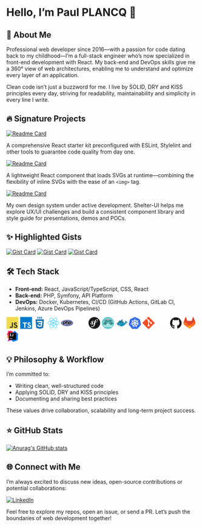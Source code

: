 # Hello, I’m Paul PLANCQ 👋

## 🚀 About Me

Professional web developer since 2016—with a passion for code dating back to my childhood—I’m a full-stack engineer who’s now specialized in front-end development with React. My back-end and DevOps skills give me a 360° view of web architectures, enabling me to understand and optimize every layer of an application.

Clean code isn’t just a buzzword for me. I live by SOLID, DRY and KISS principles every day, striving for readability, maintainability and simplicity in every line I write.

## 🔥 Signature Projects

[![Readme Card](https://github-readme-stats.vercel.app/api/pin/?username=pplancq&repo=dev-tools&theme=material-palenight)](https://github.com/pplancq/dev-tools)

A comprehensive React starter kit preconfigured with ESLint, Stylelint and other tools to guarantee code quality from day one.

[![Readme Card](https://github-readme-stats.vercel.app/api/pin/?username=pplancq&repo=svg-tools&theme=material-palenight)](https://github.com/pplancq/svg-tools)

A lightweight React component that loads SVGs at runtime—combining the flexibility of inline SVGs with the ease of an `<img>` tag.

[![Readme Card](https://github-readme-stats.vercel.app/api/pin/?username=pplancq&repo=shelter-ui&theme=material-palenight)](https://github.com/pplancq/shelter-ui)

My own design system under active development. Shelter-UI helps me explore UX/UI challenges and build a consistent component library and style guide for presentations, demos and POCs.

## ✨ Highlighted Gists

[![Gist Card](https://github-readme-stats.vercel.app/api/gist?id=5c4c50e03aa76dfe3502e24263522278&theme=material-palenight)](https://gist.github.com/pplancq/5c4c50e03aa76dfe3502e24263522278/)
[![Gist Card](https://github-readme-stats.vercel.app/api/gist?id=53c55e861a4d35ddbd761bbb2b4e73cf&theme=material-palenight)](https://gist.github.com/pplancq/53c55e861a4d35ddbd761bbb2b4e73cf/)
[![Gist Card](https://github-readme-stats.vercel.app/api/gist?id=590295a46ce8bca1bff85f0915f0e761&theme=material-palenight)](https://gist.github.com/pplancq/590295a46ce8bca1bff85f0915f0e761/)

## 🛠️ Tech Stack

- **Front-end:** React, JavaScript/TypeScript, CSS, React
- **Back-end:** PHP, Symfony, API Platform
- **DevOps:** Docker, Kubernetes, CI/CD (GitHub Actions, GitLab CI, Jenkins, Azure DevOps Pipelines)

[<img src="./img/javascript.svg" alt="javascript" style="height:32px;"/>](https://developer.mozilla.org/fr/docs/Web/JavaScript)
[<img src="./img/typescript.svg" alt="typescript" style="height:32px;"/>](https://www.typescriptlang.org)
[<img src="./img/css.svg" alt="css" style="height:32px;"/>](https://developer.mozilla.org/fr/docs/Web/CSS)
[<img src="./img/react.svg" alt="react" style="height:32px;"/>](https://react.dev)
[<img src="./img/php.svg" alt="php" style="height:32px;"/>](https://www.php.net)
[<img src="./img/symfony-white.svg" alt="symfony" style="height:32px;"/>](https://symfony.com#gh-dark-mode-only)
[<img src="./img/symfony-black.svg" alt="symfony" style="height:32px;"/>](https://symfony.com#gh-light-mode-only)
[<img src="./img/api-platform.svg" alt="api platform" style="height:32px;"/>](https://api-platform.com)
[<img src="./img/docker.svg" alt="docker" style="height:32px;"/>](https://www.docker.com)
[<img src="./img/kubernetes.svg" alt="kubernetes" style="height:32px;"/>](https://kubernetes.io)
[<img src="./img/git.svg" alt="git" style="height:32px;"/>](https://www.git-scm.com)
[<img src="./img/github-white.svg" alt="github" style="height:32px;"/>](https://github.com#gh-dark-mode-only)
[<img src="./img/github-black.svg" alt="github" style="height:32px;"/>](https://github.com#gh-light-mode-only)
[<img src="./img/gitlab.svg" alt="gitlab" style="height:32px;"/>](https://gitlab.com)
[<img src="./img/intellij.svg" alt="gitlab" style="height:32px;"/>](https://www.jetbrains.com/idea)

## 💡 Philosophy & Workflow

I’m committed to:

- Writing clean, well-structured code
- Applying SOLID, DRY and KISS principles
- Documenting and sharing best practices

These values drive collaboration, scalability and long-term project success.

## ⭐ GitHub Stats

[![Anurag's GitHub stats](https://github-readme-stats.vercel.app/api?username=pplancq&theme=material-palenight&show_icons=true&hide_title=true&show=reviews)](https://github.com/anuraghazra/github-readme-stats)

## 🌐 Connect with Me

I’m always excited to discuss new ideas, open-source contributions or potential collaborations:

[<img src="https://cdn.jsdelivr.net/gh/devicons/devicon@latest/icons/linkedin/linkedin-original.svg" alt="LinkedIn" style="height:32px;"/>](https://www.linkedin.com/in/pplancq/)

Feel free to explore my repos, open an issue, or send a PR. Let’s push the boundaries of web development together!
